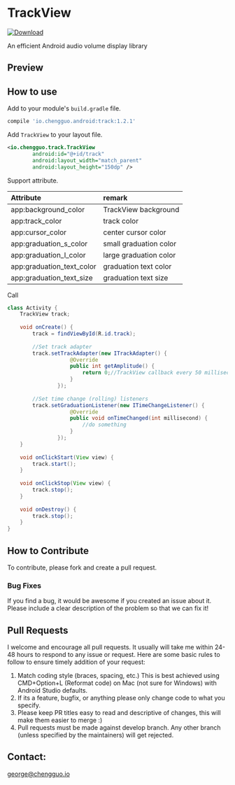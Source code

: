 # TrackView

[ ![Download](https://api.bintray.com/packages/fingerart/maven/TrackView/images/download.svg) ](https://bintray.com/fingerart/maven/TrackView/_latestVersion)

An efficient Android audio volume display library

## Preview



## How to use

Add to your module's `build.gradle` file.

```groovy
compile 'io.chengguo.android:track:1.2.1'
```

Add `TrackView` to your layout file.

```xml
<io.chengguo.track.TrackView
        android:id="@+id/track"
        android:layout_width="match_parent"
        android:layout_height="150dp" />
```

Support attribute.

| Attribute | remark |
| :------------ | :------------ |
| app:background_color | TrackView background |
| app:track_color | track color |
| app:cursor_color | center cursor color |
| app:graduation_s_color | small graduation color |
| app:graduation_l_color | large graduation color |
| app:graduation_text_color | graduation text color |
| app:graduation_text_size | graduation text size |

Call

```java
class Activity {
    TrackView track;
    
    void onCreate() {
        track = findViewById(R.id.track);
        
        //Set track adapter
        track.setTrackAdapter(new ITrackAdapter() {
                    @Override
                    public int getAmplitude() {
                        return 0;//TrackView callback every 50 milliseconds to get volume
                    }
                });
        
        //Set time change (rolling) listeners
        track.setGraduationListener(new ITimeChangeListener() {
                    @Override
                    public void onTimeChanged(int millisecond) {
                        //do something
                    }
                });
    }
    
    void onClickStart(View view) {
        track.start();
    }
    
    void onClickStop(View view) {
        track.stop();
    }
    
    void onDestroy() {
        track.stop();
    }
}
```

## How to Contribute

To contribute, please fork and create a pull request.

### Bug Fixes

If you find a bug, it would be awesome if you created an issue about it. Please include a clear description of the problem so that we can fix it!

## Pull Requests

I welcome and encourage all pull requests. It usually will take me within 24-48 hours to respond to any issue or request. Here are some basic rules to follow to ensure timely addition of your request:

1. Match coding style (braces, spacing, etc.) This is best achieved using CMD+Option+L (Reformat code) on Mac (not sure for Windows) with Android Studio defaults.
2. If its a feature, bugfix, or anything please only change code to what you specify.
3. Please keep PR titles easy to read and descriptive of changes, this will make them easier to merge :)
4. Pull requests must be made against develop branch. Any other branch (unless specified by the maintainers) will get rejected.

## Contact:

george@chengguo.io